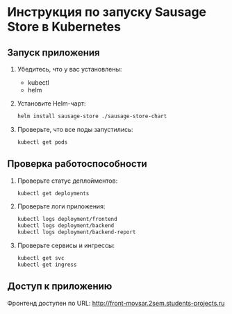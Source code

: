 # Инструкция по запуску Sausage Store в Kubernetes

## Запуск приложения

1. Убедитесь, что у вас установлены:
   - kubectl
   - helm

2. Установите Helm-чарт:
   ```bash
   helm install sausage-store ./sausage-store-chart
   ```

3. Проверьте, что все поды запустились:
   ```bash
   kubectl get pods
   ```

## Проверка работоспособности

1. Проверьте статус деплойментов:
   ```bash
   kubectl get deployments
   ```

2. Проверьте логи приложения:
   ```bash
   kubectl logs deployment/frontend
   kubectl logs deployment/backend
   kubectl logs deployment/backend-report
   ```

3. Проверьте сервисы и ингрессы:
   ```bash
   kubectl get svc
   kubectl get ingress
   ```

## Доступ к приложению

Фронтенд доступен по URL: http://front-movsar.2sem.students-projects.ru
